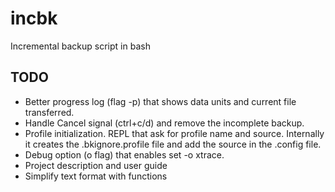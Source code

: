 # incbk
Incremental backup script in bash

## TODO
- Better progress log (flag -p) that shows data units and current file 
  transferred.
- Handle Cancel signal (ctrl+c/d) and remove the incomplete backup.
- Profile initialization. REPL that ask for profile name and source. 
  Internally it creates the .bkignore.profile file and add the source in the 
  .config file.
- Debug option (o flag) that enables set -o xtrace.
- Project description and user guide
- Simplify text format with functions